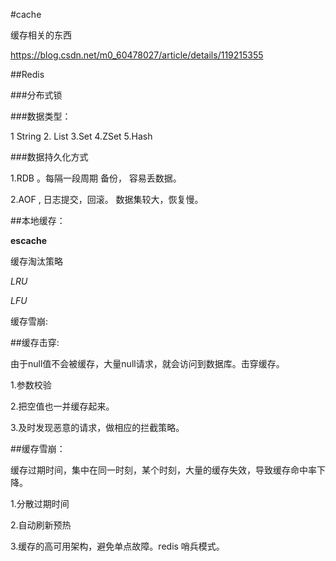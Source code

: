 
#cache

缓存相关的东西

https://blog.csdn.net/m0_60478027/article/details/119215355


##Redis

###分布式锁

###数据类型：

1 String 2. List 3.Set 4.ZSet 5.Hash 

###数据持久化方式

1.RDB 。每隔一段周期 备份， 容易丢数据。

2.AOF , 日志提交，回滚。 数据集较大，恢复慢。





##本地缓存：

**escache**


缓存淘汰策略

*LRU*
	
*LFU*



缓存雪崩:

##缓存击穿:

由于null值不会被缓存，大量null请求，就会访问到数据库。击穿缓存。


1.参数校验

2.把空值也一并缓存起来。

3.及时发现恶意的请求，做相应的拦截策略。


##缓存雪崩：

缓存过期时间，集中在同一时刻，某个时刻，大量的缓存失效，导致缓存命中率下降。

1.分散过期时间

2.自动刷新预热

3.缓存的高可用架构，避免单点故障。redis 哨兵模式。







